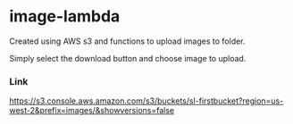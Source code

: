 # image-lambda

Created using AWS s3 and functions to upload images to folder.

Simply select the download button and choose image to upload.

### Link 
https://s3.console.aws.amazon.com/s3/buckets/sl-firstbucket?region=us-west-2&prefix=images/&showversions=false
